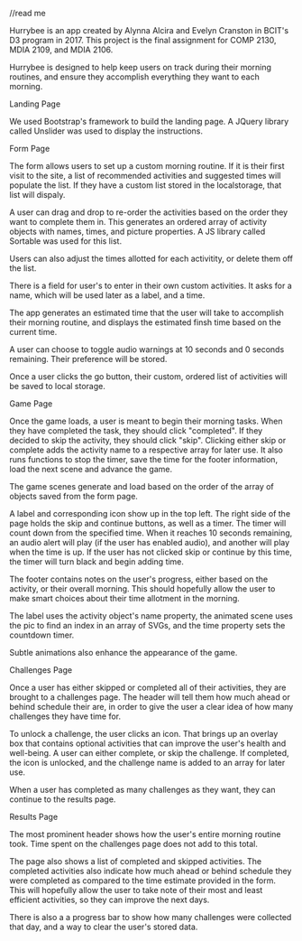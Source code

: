 //read me 

Hurrybee is an app created by Alynna Alcira and Evelyn Cranston in BCIT's D3 program in 2017. This project is the final assignment for COMP 2130, MDIA 2109, and MDIA 2106. 

Hurrybee is designed to help keep users on track during their morning routines, and ensure they accomplish everything they want to each morning. 

Landing Page

We used Bootstrap's framework to build the landing page. 
A JQuery library called Unslider was used to display the instructions. 

Form Page 

The form allows users to set up a custom morning routine. If it is their first visit to the site, a list of recommended activities and suggested times will populate the list. If they have a custom list stored in the localstorage, that list will dispaly. 

A user can drag and drop to re-order the activities based on the order they want to complete them in. This generates an ordered array of activity objects with names, times, and picture properties. A JS library called Sortable was used for this list. 

Users can also adjust the times allotted for each activitity, or delete them off the list. 

There is a field for user's to enter in their own custom activities. It asks for a name, which will be used later as a label, and a time. 

The app generates an estimated time that the user will take to accomplish their morning routine, and displays the estimated finsh time based on the current time. 
 
A user can choose to toggle audio warnings at 10 seconds and 0 seconds remaining. Their preference will be stored. 

Once a user clicks the go button, their custom, ordered list of activities will be saved to local storage. 

Game Page 

Once the game loads, a user is meant to begin their morning tasks. When they have completed the task, they should click "completed". If they decided to skip the activity, they should click "skip". Clicking either skip or complete adds the activity name to a respective array for later use. It also runs functions to stop the timer, save the time for the footer information, load the next scene and advance the game. 

The game scenes generate and load based on the order of the array of objects saved from the form page. 

A label and corresponding icon show up in the top left. The right side of the page holds the skip and continue buttons, as well as a timer. The timer will count down from the specified time. When it reaches 10 seconds remaining, an audio alert will play (if the user has enabled audio), and another will play when the time is up. If the user has not clicked skip or continue by this time, the timer will turn black and begin adding time. 

The footer contains notes on the user's progress, either based on the activity, or their overall morning. This should hopefully allow the user to make smart choices about their time allotment in the morning. 

The label uses the activity object's name property, the animated scene uses the pic to find an index in an array of SVGs, and the time property sets the countdown timer. 

Subtle animations also enhance the appearance of the game. 

Challenges Page 

Once a user has either skipped or completed all of their activities, they are brought to a challenges page. The header will tell them how much ahead or behind schedule their are, in order to give the user a clear idea of how many challenges they have time for. 

To unlock a challenge, the user clicks an icon. That brings up an overlay box that contains optional activities that can improve the user's health and well-being. A user can either complete, or skip the challenge. If completed, the icon is unlocked, and the challenge name is added to an array for later use. 

When a user has completed as many challenges as they want, they can continue to the results page. 

Results Page 

The most prominent header shows how the user's entire morning routine took. Time spent on the challenges page does not add to this total. 

The page also shows a list of completed and skipped activities. The completed activities also indicate how much ahead or behind schedule they were completed as compared to the time estimate provided in the form. This will hopefully allow the user to take note of their most and least efficient activities, so they can improve the next days. 

There is also a a progress bar to show how many challenges were collected that day, and a way to clear the user's stored data. 
